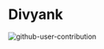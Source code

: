 # Divyank

![github-user-contribution](https://user-images.githubusercontent.com/80899863/139299734-9ea6eadc-cdd3-4017-8486-b8e8e6b5ef24.gif)
